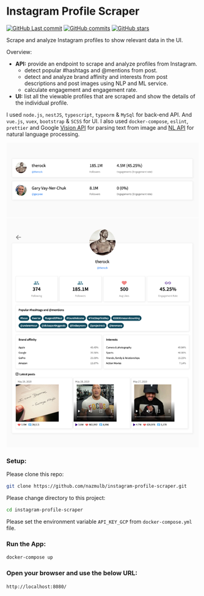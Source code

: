 # Instagram Profile Scraper

[![GitHub Last commit](https://badgen.net/github/last-commit/nazmulb/instagram-profile-scraper)](https://github.com/nazmulb/instagram-profile-scraper)
[![GitHub commits](https://badgen.net/github/commits/nazmulb/instagram-profile-scraper)](https://github.com/nazmulb/instagram-profile-scraper/commits/master)
[![GitHub stars](https://badgen.net/github/stars/nazmulb/instagram-profile-scraper)](https://github.com/nazmulb/instagram-profile-scraper)

Scrape and analyze Instagram profiles to show relevant data in the UI.

Overview:

- **API:** provide an endpoint to scrape and analyze profiles from Instagram.
    - detect popular #hashtags and @mentions from post.
    - detect and analyze brand affinity and interests from post descriptions and post images using NLP and ML service.
    - calculate engagement and engagement rate.
- **UI:** list all the viewable profiles that are scraped and show the details of the individual profile.

I used `node.js`, `nestJS`, `typescript`, `typeorm` & `MySql` for back-end API. And `vue.js`, `vuex`, `bootstrap` & `SCSS` for UI. I also used `docker-compose`, `eslint`, `prettier` and Google <a href="https://cloud.google.com/vision">Vision API</a> for parsing text from image and <a href="https://cloud.google.com/natural-language">NL API</a> for natural language processing.

<img alt="List all the viewable profiles" src="https://raw.githubusercontent.com/nazmulb/instagram-profile-scraper/master/images/list.png" width="882px" />

<img alt="Details of the individual profile" src="https://raw.githubusercontent.com/nazmulb/instagram-profile-scraper/master/images/details.png" width="882px" />

### Setup:

Please clone this repo:

```sh
git clone https://github.com/nazmulb/instagram-profile-scraper.git
```

Please change directory to this project: 

```sh
cd instagram-profile-scraper
```

Please set the environment variable `API_KEY_GCP` from `docker-compose.yml` file.

### Run the App:

```sh
docker-compose up
```

### Open your browser and use the below URL:
`http://localhost:8080/`

